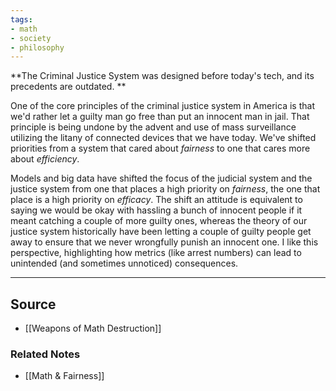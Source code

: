 ```yaml
---
tags:
- math
- society
- philosophy
---
```

**The Criminal Justice System was designed before today's tech, and its precedents are outdated. **

One of the core principles of the criminal justice system in America is that we'd rather let a guilty man go free than put an innocent man in jail. That principle is being undone by the advent and use of mass surveillance utilizing the litany of connected devices that we have today. We've shifted priorities from a system that cared about *fairness* to one that cares more about *efficiency*.

Models and big data have shifted the focus of the judicial system and the justice system from one that places a high priority on *fairness*, the one that place is a high priority on *efficacy*. The shift an attitude is equivalent to saying we would be okay with hassling a bunch of innocent people if it meant catching a couple of more guilty ones, whereas the theory of our justice system historically have been letting a couple of guilty people get away to ensure that we never wrongfully punish an innocent one. I like this perspective, highlighting how metrics (like arrest numbers) can lead to unintended (and sometimes unnoticed) consequences.

---

## Source
- [[Weapons of Math Destruction]]

### Related Notes
- [[Math & Fairness]]
